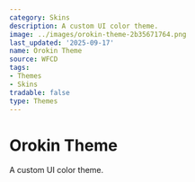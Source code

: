 ```yaml
---
category: Skins
description: A custom UI color theme.
image: ../images/orokin-theme-2b35671764.png
last_updated: '2025-09-17'
name: Orokin Theme
source: WFCD
tags:
- Themes
- Skins
tradable: false
type: Themes
---
```


# Orokin Theme

A custom UI color theme.

